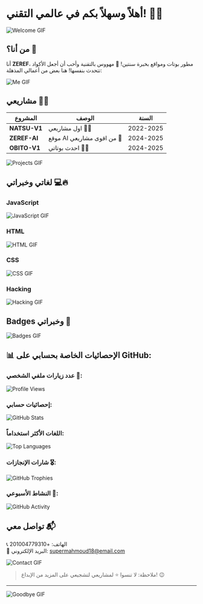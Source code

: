 # أهلاً وسهلاً بكم في عالمي التقني! 👋🔥

![Welcome GIF](https://media.giphy.com/media/LMcB8XospGZO8UQq87/giphy.gif)

## من أنا؟ 🤔
أنا **ZEREF**، مطور بوتات ومواقع بخبرة سنتين! 🤖 مهووس بالتقنية وأحب أن أجعل الأكواد تتحدث بنفسها! هنا بعض من أعمالي المذهلة:

![Me GIF](https://media.giphy.com/media/ZVik7pBtu9dNS/giphy.gif)

## مشاريعي 💼✨
| المشروع       | الوصف                      | السنة      |
|---------------|----------------------------|------------|
| **NATSU-V1**  | اول مشاريعي 🦸‍♂️        | 2022-2025  |
| **ZEREF-AI**  | موقع AI من اقوى مشاريعي 🤖  | 2024-2025  |
| **OBITO-V1**  | احدث بوتاتي 💬🔥 | 2024-2025  |

![Projects GIF](https://media.giphy.com/media/RbDKaczqWovIugyJmW/giphy.gif)

## لغاتي وخبراتي 💻🔥

### JavaScript
![JavaScript GIF](https://media.giphy.com/media/WtTnAfZn6aVJfBzlN3/giphy.gif)

### HTML
![HTML GIF](https://media.giphy.com/media/qgQUggAC3Pfv687qPC/giphy.gif)

### CSS
![CSS GIF](https://media.giphy.com/media/fsEaZldNC8A1PJ3mwp/giphy.gif)

### Hacking
![Hacking GIF](https://media1.tenor.com/m/wF5RiCnfj34AAAAC/work-computer.gif)

## Badges وخبراتي 🔖
![Badges GIF](https://media.giphy.com/media/Y4ak9Ki2GZCbJxAnJD/giphy.gif)

## 📊 الإحصائيات الخاصة بحسابي على GitHub:

### عدد زيارات ملفي الشخصي 👀:
![Profile Views](https://komarev.com/ghpvc/?username=zeref-svg&color=blue)

### إحصائيات حسابي:
![GitHub Stats](https://github-readme-stats.vercel.app/api?username=zeref-svg&show_icons=true&theme=radical)

### اللغات الأكثر استخداماً:
![Top Languages](https://github-readme-stats.vercel.app/api/top-langs/?username=zeref-svg&layout=compact&theme=radical)

### شارات الإنجازات 🎖️:
![GitHub Trophies](https://github-profile-trophy.vercel.app/?username=zeref-svg&theme=radical)

### النشاط الأسبوعي 💼:
![GitHub Activity](https://github-readme-activity-graph.vercel.app/graph?username=zeref-svg&theme=react-dark&hide_border=true&area=true)

## تواصل معي 📬
📞 الهاتف: +201004779310  
📧 البريد الإلكتروني: supermahmoud18@email.com  

![Contact GIF](https://media1.tenor.com/m/Q6rgr_3z9W0AAAAC/kiss.gif)

> ملاحظة: لا تنسوا ⭐ لمشاريعي لتشجيعي على المزيد من الإبداع! 😉

---

![Goodbye GIF](https://media.giphy.com/media/ZVik7pBtu9dNS/giphy.gif)
